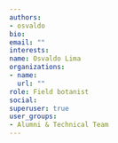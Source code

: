 ```yaml
---
authors:
- osvaldo
bio: 
email: ""
interests:
name: Osvaldo Lima
organizations:
- name: 
  url: ""
role: Field botanist
social:
superuser: true
user_groups:
- Alumni & Technical Team
---
```




